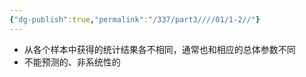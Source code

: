 ```yaml
---
{"dg-publish":true,"permalink":"/337/part3////01/1-2//"}
---
```


- 从各个样本中获得的统计结果各不相同，通常也和相应的总体参数不同
- 不能预测的、非系统性的